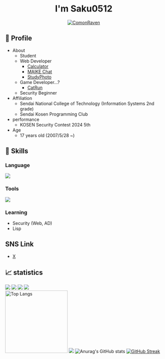 <h1 align="center">I'm Saku0512</h1>

<p align="center"> 
  <a href="https://github.com/ryo-ma/github-profile-trophy"><img src="https://github-profile-trophy.vercel.app/?username=ComonRaven&column=7&theme=onedark&margin-w=10&margin-h=10" alt="ComonRaven" /></a>
</p>

## 📝 Profile
- About
  - Student
  - Web Developer
    - [Calculator](https://github.com/ComonRaven/school_Calculator)
    - [MAIKE Chat](https://github.com/ComonRaven/school_MAIKEChat)
    - [StudyPhoto](https://github.com/ComonRaven/StudyPhoto)
  - Game Developer...?
    - [CatRun](https://github.com/ComonRaven/CatRun)
  - Security Beginner    
- Affiliation
  - Sendai National College of Technology (Information Systems 2nd grade)
  - Sendai Kosen Programming Club
- performance
  - KOSEN Security Contest 2024 5th
- Age
  - 17 years old (2007/5/28 ~)

## 🌱 Skills
### Language
<img src="https://skillicons.dev/icons?i=py,c,cpp,html,css,js,php&theme=dark"/>

### Tools
<img src="https://skillicons.dev/icons?i=git,github,ubuntu,unity,vscode&theme=dark" />

### Learning
- Security (Web, AD)
- Lisp

## SNS Link 
- [X](https://x.com/Saku_0512_sec)

## 📈 statistics
![](http://github-profile-summary-cards.vercel.app/api/cards/profile-details?username=ComonRaven&theme=github_dark)
![](http://github-profile-summary-cards.vercel.app/api/cards/productive-time?username=ComonRaven&theme=github_dark&utcOffset=9)
![](http://github-profile-summary-cards.vercel.app/api/cards/most-commit-language?username=ComonRaven&theme=github_dark)
![](src="https://github-readme-stats.vercel.app/api/top-langs/?username=ComonRaven&show_icons=true&theme=dark") <br />
<img alt="Top Langs" height="200px" src="https://github-readme-stats.vercel.app/api/top-langs/?username=ComonRaven&show_icons=true&theme=dark" />
![](http://github-profile-summary-cards.vercel.app/api/cards/repos-per-language?username=ComonRaven&theme=github_dark)
![Anurag's GitHub stats](https://github-readme-stats.vercel.app/api?username=ComonRaven&show_icons=true&theme=transparent)
[![GitHub Streak](https://streak-stats.demolab.com?user=ComonRaven&theme=dark&hide_border=false&border_radius=8.3&date_format=%5BY.%5Dn.j)](https://git.io/streak-stats)
  

<!---
ComonRaven/ComonRaven is a ✨ special ✨ repository because its `README.md` (this file) appears on your GitHub profile.
You can click the Preview link to take a look at your changes.
--->

